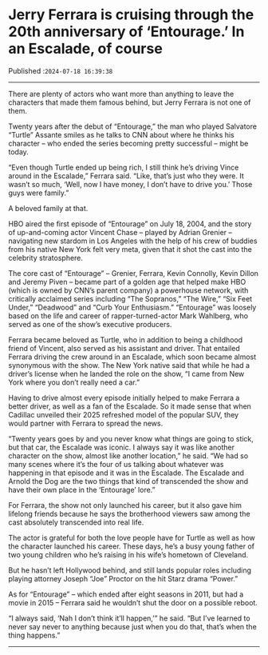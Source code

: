 # Jerry Ferrara is cruising through the 20th anniversary of ‘Entourage.’ In an Escalade, of course

Published :`2024-07-18 16:39:38`

---

There are plenty of actors who want more than anything to leave the characters that made them famous behind, but Jerry Ferrara is not one of them.

Twenty years after the debut of “Entourage,” the man who played Salvatore “Turtle” Assante smiles as he talks to CNN about where he thinks his character – who ended the series becoming pretty successful – might be today.

“Even though Turtle ended up being rich, I still think he’s driving Vince around in the Escalade,” Ferrara said. “Like, that’s just who they were. It wasn’t so much, ‘Well, now I have money, I don’t have to drive you.’ Those guys were family.”

A beloved family at that.

HBO aired the first episode of “Entourage” on July 18, 2004, and the story of up-and-coming actor Vincent Chase – played by Adrian Grenier – navigating new stardom in Los Angeles with the help of his crew of buddies from his native New York felt very meta, given that it shot the cast into the celebrity stratosphere.

The core cast of “Entourage” – Grenier, Ferrara, Kevin Connolly, Kevin Dillon and Jeremy Piven – became part of a golden age that helped make HBO (which is owned by CNN’s parent company) a powerhouse network, with critically acclaimed series including “The Sopranos,” “The Wire,” “Six Feet Under,” “Deadwood” and “Curb Your Enthusiasm.” “Entourage” was loosely based on the life and career of rapper-turned-actor Mark Wahlberg, who served as one of the show’s executive producers.

Ferrara became beloved as Turtle, who in addition to being a childhood friend of Vincent, also served as his assistant and driver. That entailed Ferrara driving the crew around in an Escalade, which soon became almost synonymous with the show. The New York native said that while he had a driver’s license when he landed the role on the show, “I came from New York where you don’t really need a car.”

Having to drive almost every episode initially helped to make Ferrara a better driver, as well as a fan of the Escalade. So it made sense that when Cadillac unveiled their 2025 refreshed model of the popular SUV, they would partner with Ferrara to spread the news.

“Twenty years goes by and you never know what things are going to stick, but that car, the Escalade was iconic. I always say it was like another character on the show, almost like another location,” he said. “We had so many scenes where it’s the four of us talking about whatever was happening in that episode and it was in the Escalade. The Escalade and Arnold the Dog are the two things that kind of transcended the show and have their own place in the ‘Entourage’ lore.”

For Ferrara, the show not only launched his career, but it also gave him lifelong friends because he says the brotherhood viewers saw among the cast absolutely transcended into real life.

The actor is grateful for both the love people have for Turtle as well as how the character launched his career. These days, he’s a busy young father of two young children who he’s raising in his wife’s hometown of Cleveland.

But he hasn’t left Hollywood behind, and still lands popular roles including playing attorney Joseph “Joe” Proctor on the hit Starz drama “Power.”

As for “Entourage” – which ended after eight seasons in 2011, but had a movie in 2015 – Ferrara said he wouldn’t shut the door on a possible reboot.

“I always said, ‘Nah I don’t think it’ll happen,’” he said. “But I’ve learned to never say never to anything because just when you do that, that’s when the thing happens.”

---

